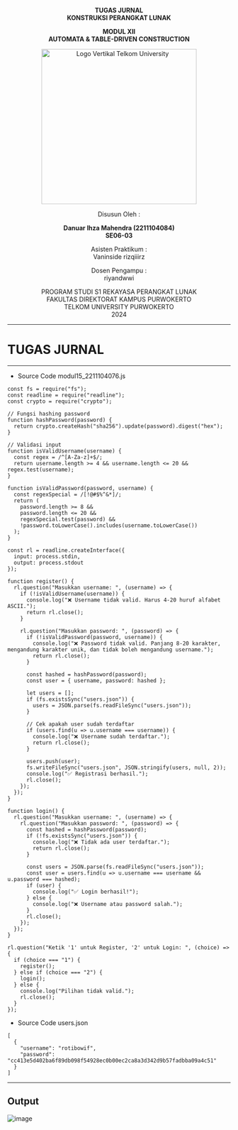 <div align="center">

**TUGAS JURNAL**  
**KONSTRUKSI PERANGKAT LUNAK**

**MODUL XII**  
**AUTOMATA & TABLE-DRIVEN CONSTRUCTION**

<img src="https://github.com/user-attachments/assets/637271ab-0240-4561-a7a6-04cb1169f636" alt="Logo Vertikal Telkom University" width="350"/>

Disusun Oleh :

**Danuar Ihza Mahendra (2211104084)**  
**SE06-03**

Asisten Praktikum :  
Vaninside
rizqiiirz

Dosen Pengampu :  
riyandwwi

PROGRAM STUDI S1 REKAYASA PERANGKAT LUNAK  
FAKULTAS DIREKTORAT KAMPUS PURWOKERTO  
TELKOM UNIVERSITY PURWOKERTO  
2024

</div>

---

# TUGAS JURNAL
---
- Source Code modul15_2211104076.js
```
const fs = require("fs");
const readline = require("readline");
const crypto = require("crypto");

// Fungsi hashing password
function hashPassword(password) {
  return crypto.createHash("sha256").update(password).digest("hex");
}

// Validasi input
function isValidUsername(username) {
  const regex = /^[A-Za-z]+$/;
  return username.length >= 4 && username.length <= 20 && regex.test(username);
}

function isValidPassword(password, username) {
  const regexSpecial = /[!@#$%^&*]/;
  return (
    password.length >= 8 &&
    password.length <= 20 &&
    regexSpecial.test(password) &&
    !password.toLowerCase().includes(username.toLowerCase())
  );
}

const rl = readline.createInterface({
  input: process.stdin,
  output: process.stdout
});

function register() {
  rl.question("Masukkan username: ", (username) => {
    if (!isValidUsername(username)) {
      console.log("❌ Username tidak valid. Harus 4-20 huruf alfabet ASCII.");
      return rl.close();
    }

    rl.question("Masukkan password: ", (password) => {
      if (!isValidPassword(password, username)) {
        console.log("❌ Password tidak valid. Panjang 8-20 karakter, mengandung karakter unik, dan tidak boleh mengandung username.");
        return rl.close();
      }

      const hashed = hashPassword(password);
      const user = { username, password: hashed };

      let users = [];
      if (fs.existsSync("users.json")) {
        users = JSON.parse(fs.readFileSync("users.json"));
      }

      // Cek apakah user sudah terdaftar
      if (users.find(u => u.username === username)) {
        console.log("❌ Username sudah terdaftar.");
        return rl.close();
      }

      users.push(user);
      fs.writeFileSync("users.json", JSON.stringify(users, null, 2));
      console.log("✅ Registrasi berhasil.");
      rl.close();
    });
  });
}

function login() {
  rl.question("Masukkan username: ", (username) => {
    rl.question("Masukkan password: ", (password) => {
      const hashed = hashPassword(password);
      if (!fs.existsSync("users.json")) {
        console.log("❌ Tidak ada user terdaftar.");
        return rl.close();
      }

      const users = JSON.parse(fs.readFileSync("users.json"));
      const user = users.find(u => u.username === username && u.password === hashed);
      if (user) {
        console.log("✅ Login berhasil!");
      } else {
        console.log("❌ Username atau password salah.");
      }
      rl.close();
    });
  });
}

rl.question("Ketik '1' untuk Register, '2' untuk Login: ", (choice) => {
  if (choice === "1") {
    register();
  } else if (choice === "2") {
    login();
  } else {
    console.log("Pilihan tidak valid.");
    rl.close();
  }
});
```

- Source Code users.json
```
[
  {
    "username": "rotibowif",
    "password": "cc413e5d402ba6f89db098f54928ec0b00ec2ca8a3d342d9b57fadbba09a4c51"
  }
]
```
---
**Output**
---
![image](https://github.com/user-attachments/assets/a3add607-58a5-4d59-ba4c-0885aa62acc4)
